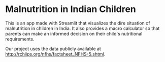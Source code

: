 # Malnutrition in Indian Children
This is an app made with Streamlit that visualizes the dire situation of malnutrition in children in India.
It also provides a macro calculator so that parents can make an informed decision on their child's nutritional requirements.

Our project uses the data publicly available at http://rchiips.org/nfhs/factsheet_NFHS-5.shtml.

